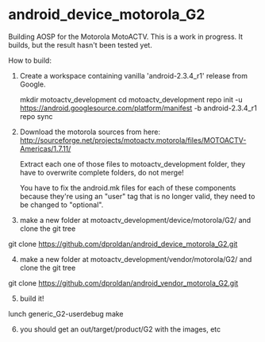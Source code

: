 android_device_motorola_G2
==========================

 Building AOSP for the Motorola MotoACTV.  This is a work in progress.  It builds,  but the result hasn't been tested yet.
 
 How to build:


 1. Create a workspace containing vanilla 'android-2.3.4_r1' release from Google.
    
    mkdir motoactv_development
    cd motoactv_development
    repo init -u https://android.googlesource.com/platform/manifest -b android-2.3.4_r1
    repo sync 

 2. Download the motorola sources from here:
    http://sourceforge.net/projects/motoactv.motorola/files/MOTOACTV-Americas/1.7.11/

    Extract each one of those files to motoactv_development folder,  they have to overwrite complete folders,  do not merge!

    You have to fix the android.mk files for each of these components because they're using an "user" tag that is no longer valid,  they need to be changed to "optional".

 3.  make a new folder at motoactv_development/device/motorola/G2/  and clone the git tree

   git clone https://github.com/dproldan/android_device_motorola_G2.git

 4.  make a new folder at motoactv_development/vendor/motorola/G2/  and clone the git tree

   git clone https://github.com/dproldan/android_vendor_motorola_G2.git


 5.  build it!

   lunch generic_G2-userdebug
   make

 6.  you should get an out/target/product/G2 with the images, etc


